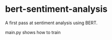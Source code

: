 # bert-sentiment-analysis

A first pass at sentiment analysis using BERT.

main.py shows how to train
